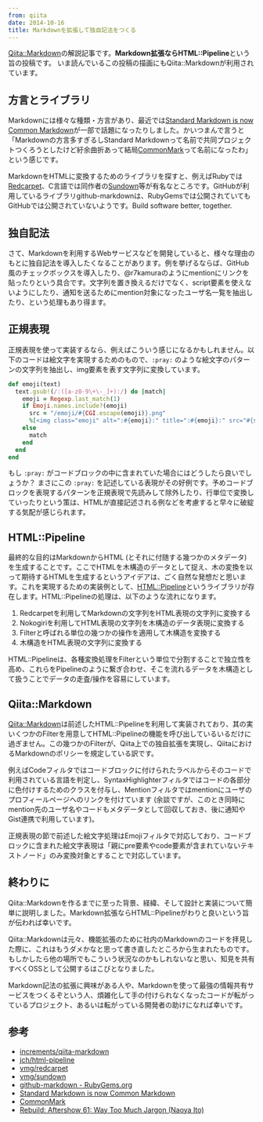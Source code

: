 ```yaml
---
from: qiita
date: 2014-10-16
title: Markdownを拡張して独自記法をつくる
---
```


[Qiita::Markdown](https://github.com/increments/qiita-markdown/)の解説記事です。**Markdown拡張ならHTML::Pipeline**という旨の投稿です。
いま読んでいるこの投稿の描画にもQiita::Markdownが利用されています。

## 方言とライブラリ
Markdownには様々な種類・方言があり、最近では[Standard Markdown is now Common Markdown](http://blog.codinghorror.com/standard-markdown-is-now-common-markdown/)が一部で話題になったりしました。かいつまんで言うと「Markdownの方言多すぎるしStandard Markdownって名前で共同プロジェクトつくろうとしたけど紆余曲折あって結局[CommonMark](http://commonmark.org/)って名前になったわ」という感じです。

MarkdownをHTMLに変換するためのライブラリを探すと、例えばRubyでは[Redcarpet](https://github.com/vmg/redcarpet)、C言語では同作者の[Sundown](https://github.com/vmg/sundown)等が有名なところです。GitHubが利用しているライブラリgithub-markdownは、RubyGemsでは公開されていてもGitHubでは公開されていないようです。Build software better, together.

## 独自記法
さて、Markdownを利用するWebサービスなどを開発していると、様々な理由のもとに独自記法を導入したくなることがあります。例を挙げるならば、GitHub風のチェックボックスを導入したり、@r7kamuraのようにmentionにリンクを貼ったりという具合です。文字列を置き換えるだけでなく、script要素を使えないようにしたり、通知を送るためにmention対象になったユーザ名一覧を抽出したり、という処理もあり得ます。

## 正規表現
正規表現を使って実装するなら、例えばこういう感じになるかもしれません。以下のコードは絵文字を実現するためのもので、`:pray:` のような絵文字のパターンの文字列を抽出し、img要素を表す文字列に変換しています。

```rb
def emoji(text)
  text.gsub!(/:([a-z0-9\+\-_]+):/) do |match|
    emoji = Regexp.last_match(1)
    if Emoji.names.include?(emoji)
      src = "/emoji/#{CGI.escape(emoji)}.png"
      %[<img class="emoji" alt=":#{emoji}:" title=":#{emoji}:" src="#{src}"/>]
    else
      match
    end
  end
end
```

もし `:pray:` がコードブロックの中に含まれていた場合にはどうしたら良いでしょうか？ まさにこの `:pray:` を記述している表現がその好例です。予めコードブロックを表現するパターンを正規表現で先読みして除外したり、行単位で変換していったりという策は、HTMLが直接記述される例などを考慮すると早々に破綻する気配が感じられます。

## HTML::Pipeline
最終的な目的はMarkdownからHTML (とそれに付随する幾つかのメタデータ) を生成することです。ここでHTMLを木構造のデータとして捉え、木の変換を以って期待するHTMLを生成するというアイデアは、ごく自然な発想だと思います。これを実現するための実装例として、[HTML::Pipeline](https://github.com/jch/html-pipeline)というライブラリが存在します。HTML::Pipelineの処理は、以下のような流れになります。

1. Redcarpetを利用してMarkdownの文字列をHTML表現の文字列に変換する
2. Nokogiriを利用してHTML表現の文字列を木構造のデータ表現に変換する
3. Filterと呼ばれる単位の幾つかの操作を適用して木構造を変換する
4. 木構造をHTML表現の文字列に変換する

HTML::Pipelineは、各種変換処理をFilterという単位で分割することで独立性を高め、これらをPipelineのように繋ぎ合わせ、そこを流れるデータを木構造として扱うことでデータの走査/操作を容易にしています。

## Qiita::Markdown
[Qiita::Markdown](https://github.com/increments/qiita-markdown)は前述したHTML::Pipelineを利用して実装されており、其の実いくつかのFilterを用意してHTML::Pipelineの機能を呼び出しているいるだけに過ぎません。この幾つかのFilterが、Qiita上での独自拡張を実現し、QiitaにおけるMarkdownのポリシーを規定している訳です。

例えばCodeフィルタではコードブロックに付けられたラベルからそのコードで利用されている言語を判定し、SyntaxHighlighterフィルタではコードの各部分に色付けするためのクラスを付与し、Mentionフィルタではmentionにユーザのプロフィールページへのリンクを付けています (余談ですが、このとき同時にmention先のユーザ名やコードもメタデータとして回収しておき、後に通知やGist連携で利用しています)。

正規表現の節で前述した絵文字処理はEmojiフィルタで対応しており、コードブロックに含まれた絵文字表現は「親にpre要素やcode要素が含まれていないテキストノード」のみ変換対象とすることで対応しています。

## 終わりに
Qiita::Markdownを作るまでに至った背景、経緯、そして設計と実装について簡単に説明しました。Markdown拡張ならHTML::Pipelineがわりと良いという旨が伝われば幸いです。

Qiita::Markdownは元々、機能拡張のために社内のMarkdownのコードを拝見した際に、これはもうダメかなと思って書き直したところから生まれたものです。もしかしたら他の場所でもこういう状況なのかもしれないなと思い、知見を共有すべくOSSとして公開するはこびとなりました。

Markdown記法の拡張に興味がある人や、Markdownを使って最強の情報共有サービスをつくるぞという人、煩雑化して手の付けられなくなったコードが転がっているプロジェクト、あるいは転がっている開発者の助けになれば幸いです。

## 参考
* [increments/qiita-markdown](https://github.com/increments/qiita-markdown)
* [jch/html-pipeline](https://github.com/jch/html-pipeline)
* [vmg/redcarpet](https://github.com/vmg/redcarpet)
* [vmg/sundown](https://github.com/vmg/sundown)
* [github-markdown - RubyGems.org](http://rubygems.org/gems/github-markdown)
* [Standard Markdown is now Common Markdown](http://blog.codinghorror.com/standard-markdown-is-now-common-markdown/)
* [CommonMark](http://commonmark.org/)
* [Rebuild: Aftershow 61: Way Too Much Jargon (Naoya Ito)](http://rebuild.fm/61a/)
